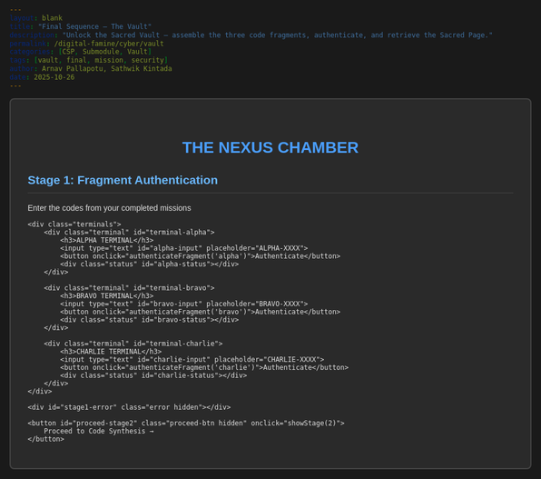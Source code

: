 ```yaml
---
layout: blank
title: "Final Sequence — The Vault"
description: "Unlock the Sacred Vault — assemble the three code fragments, authenticate, and retrieve the Sacred Page."
permalink: /digital-famine/cyber/vault
categories: [CSP, Submodule, Vault]
tags: [vault, final, mission, security]
author: Arnav Pallapotu, Sathwik Kintada
date: 2025-10-26
---
```


<style>
    body {
        font-family: Arial, sans-serif;
        max-width: 1200px;
        margin: 0 auto;
        padding: 20px;
        background-color: #1a1a1a;
        color: #e0e0e0;
    }
    .container {
        background-color: #2a2a2a;
        border: 2px solid #444;
        border-radius: 8px;
        padding: 30px;
        margin-bottom: 20px;
    }
    h1 {
        text-align: center;
        color: #4a9eff;
    }
    h2 {
        color: #6ab7ff;
        border-bottom: 1px solid #444;
        padding-bottom: 10px;
    }
    .terminals {
        display: grid;
        grid-template-columns: repeat(auto-fit, minmax(250px, 1fr));
        gap: 20px;
        margin: 20px 0;
    }
    .terminal {
        background-color: #333;
        border: 2px solid #555;
        border-radius: 5px;
        padding: 20px;
    }
    .terminal.authenticated {
        border-color: #4caf50;
    }
    .terminal h3 {
        margin-top: 0;
        color: #4a9eff;
    }
    input[type="text"] {
        width: 100%;
        padding: 10px;
        margin: 10px 0;
        background-color: #1a1a1a;
        border: 1px solid #555;
        color: #4caf50;
        font-family: monospace;
        font-size: 16px;
        border-radius: 3px;
    }
    button {
        width: 100%;
        padding: 12px;
        background-color: #4a9eff;
        color: white;
        border: none;
        border-radius: 5px;
        cursor: pointer;
        font-size: 16px;
        font-weight: bold;
    }
    button:hover {
        background-color: #3a8eef;
    }
    button:disabled {
        background-color: #555;
        cursor: not-allowed;
    }
    .status {
        text-align: center;
        margin-top: 10px;
        font-weight: bold;
    }
    .status.authenticated {
        color: #4caf50;
    }
    .error {
        background-color: #5a1a1a;
        border: 1px solid #ff4444;
        color: #ff6666;
        padding: 10px;
        border-radius: 5px;
        margin: 10px 0;
    }
    .code-display {
        background-color: #1a1a1a;
        border: 1px solid #555;
        padding: 15px;
        border-radius: 5px;
        margin: 10px 0;
        font-family: monospace;
    }
    .code-display .suffix {
        color: #ffd700;
        font-weight: bold;
    }
    .proceed-btn {
        background-color: #4caf50;
        margin-top: 20px;
    }
    .proceed-btn:hover {
        background-color: #45a049;
    }
    .hint-btn {
        background-color: #666;
        margin-top: 10px;
    }
    .hint-box {
        background-color: #2a3a5a;
        border: 1px solid #4a7aaa;
        padding: 15px;
        border-radius: 5px;
        margin: 10px 0;
    }
    .master-input {
        text-align: center;
        font-size: 24px;
        letter-spacing: 2px;
    }
    .attempts {
        text-align: center;
        color: #ffa500;
        font-size: 18px;
        font-weight: bold;
        margin: 15px 0;
    }
    .success {
        background-color: #1a3a1a;
        border: 3px solid #4caf50;
        padding: 30px;
        border-radius: 10px;
        text-align: center;
    }
    .success h1 {
        color: #4caf50;
    }
    .mission-summary {
        text-align: left;
        max-width: 600px;
        margin: 20px auto;
    }
    .mission-item {
        background-color: #2a2a2a;
        border: 1px solid #4caf50;
        padding: 15px;
        margin: 10px 0;
        border-radius: 5px;
    }
    .hidden {
        display: none;
    }
    .code-vault {
        background-color: #1a1a1a;
        border: 1px solid #555;
        padding: 10px;
        border-radius: 5px;
        margin-top: 20px;
    }
    .code-vault h4 {
        margin-top: 0;
        color: #888;
        font-size: 12px;
    }
</style>

<!-- Stage 1: Fragment Authentication -->
<div id="stage1" class="container">
    <h1>THE NEXUS CHAMBER</h1>
    <h2>Stage 1: Fragment Authentication</h2>
    <p>Enter the codes from your completed missions</p>

    <div class="terminals">
        <div class="terminal" id="terminal-alpha">
            <h3>ALPHA TERMINAL</h3>
            <input type="text" id="alpha-input" placeholder="ALPHA-XXXX">
            <button onclick="authenticateFragment('alpha')">Authenticate</button>
            <div class="status" id="alpha-status"></div>
        </div>

        <div class="terminal" id="terminal-bravo">
            <h3>BRAVO TERMINAL</h3>
            <input type="text" id="bravo-input" placeholder="BRAVO-XXXX">
            <button onclick="authenticateFragment('bravo')">Authenticate</button>
            <div class="status" id="bravo-status"></div>
        </div>

        <div class="terminal" id="terminal-charlie">
            <h3>CHARLIE TERMINAL</h3>
            <input type="text" id="charlie-input" placeholder="CHARLIE-XXXX">
            <button onclick="authenticateFragment('charlie')">Authenticate</button>
            <div class="status" id="charlie-status"></div>
        </div>
    </div>

    <div id="stage1-error" class="error hidden"></div>

    <button id="proceed-stage2" class="proceed-btn hidden" onclick="showStage(2)">
        Proceed to Code Synthesis →
    </button>
</div>

<!-- Stage 2: Code Synthesis -->
<div id="stage2" class="container hidden">
    <h1>CODE SYNTHESIS</h1>
    <h2>Stage 2: Extract Master Code</h2>

    <div class="code-display">
        <p>Fragment Alpha: ALPHA-<span class="suffix">7X9K</span></p>
    </div>
    <div class="code-display">
        <p>Fragment Bravo: BRAVO-<span class="suffix">4M2P</span></p>
    </div>
    <div class="code-display">
        <p>Fragment Charlie: CHARLIE-<span class="suffix">9R5T</span></p>
    </div>

    <div style="background-color: #2a2a4a; padding: 20px; border-radius: 5px; margin: 20px 0; text-align: center;">
        <p><strong>SYNTHESIS RULE:</strong> Extract the suffix from each fragment and combine in order</p>
        <p style="color: #aaa;">Format: XXXX-XXXX-XXXX</p>
    </div>

    <button class="hint-btn" onclick="toggleHint()">Need a hint?</button>
    <div id="hint-box" class="hint-box hidden">
        <strong>Hint:</strong> Remove the mission prefixes (ALPHA-, BRAVO-, CHARLIE-) and join the remaining codes with hyphens
    </div>

    <button class="proceed-btn" onclick="showStage(3)">
        Proceed to Master Lock →
    </button>
</div>

<!-- Stage 3: Master Lock -->
<div id="stage3" class="container hidden">
    <h1>MASTER LOCK</h1>
    <h2>Stage 3: Final Authentication</h2>

    <div class="attempts" id="attempts">ATTEMPTS REMAINING: 3</div>

    <div style="text-align: center; margin: 30px 0;">
        <p style="font-size: 18px;">Enter Master Code</p>
        <input type="text" id="master-input" class="master-input" placeholder="XXXX-XXXX-XXXX">
        <button onclick="checkMasterCode()" style="margin-top: 20px;">UNLOCK VAULT</button>
    </div>

    <div id="stage3-error" class="error hidden"></div>

    <div class="code-vault">
        <h4>CODE VAULT - Your Fragments:</h4>
        <p style="font-family: monospace; color: #4caf50; font-size: 12px;">
            ALPHA-7X9K | BRAVO-4M2P | CHARLIE-9R5T
        </p>
    </div>
</div>

<!-- Success: Sacred Page -->
<div id="success" class="container success hidden">
    <h1>VAULT UNLOCKED</h1>
    <p style="font-size: 24px; color: #4caf50;">The Sacred Page Has Been Retrieved</p>

    <div style="border: 2px solid #4caf50; background-color: #1a1a1a; padding: 30px; margin: 30px 0; border-radius: 5px;">
        <h2 style="color: #4caf50; text-align: center;">EARTH DEFENSE GRID: RESTORED</h2>

        <div class="mission-summary">
            <div class="mission-item">
                <strong>MISSION ALPHA: Phishing Defense ✓</strong>
                <p style="font-family: monospace; color: #4caf50; margin: 5px 0;">CODE: ALPHA-7X9K</p>
            </div>

            <div class="mission-item">
                <strong>MISSION BRAVO: Password Security ✓</strong>
                <p style="font-family: monospace; color: #4caf50; margin: 5px 0;">CODE: BRAVO-4M2P</p>
            </div>

            <div class="mission-item">
                <strong>MISSION CHARLIE: Encryption Mastery ✓</strong>
                <p style="font-family: monospace; color: #4caf50; margin: 5px 0;">CODE: CHARLIE-9R5T</p>
            </div>

            <div style="background-color: #1a3a1a; border: 2px solid #4caf50; padding: 15px; margin: 20px 0; border-radius: 5px;">
                <strong>MASTER UNLOCK CODE:</strong>
                <p style="font-family: monospace; font-size: 20px; color: #4caf50;">7X9K-4M2P-9R5T</p>
            </div>

            <div style="background-color: #1a2a3a; border: 1px solid #4a9eff; padding: 15px; border-radius: 5px;">
                <strong>SENTINEL STATUS:</strong>
                <p style="font-size: 24px; color: #4caf50;">✓ CERTIFIED</p>
            </div>
        </div>

        <p style="font-style: italic; color: #4caf50; font-size: 18px; margin-top: 30px;">"Cyber vigilance is eternal."</p>
    </div>

    <button onclick="resetGame()">Reset Simulation</button>
</div>

<script>
    const correctCodes = {
        alpha: 'ALPHA-7X9K',
        bravo: 'BRAVO-4M2P',
        charlie: 'CHARLIE-9R5T'
    };
    const correctMasterCode = '7X9K-4M2P-9R5T';
    
    let authenticated = {
        alpha: false,
        bravo: false,
        charlie: false
    };
    let attempts = 3;

    function authenticateFragment(terminal) {
        const input = document.getElementById(`${terminal}-input`);
        const status = document.getElementById(`${terminal}-status`);
        const terminalDiv = document.getElementById(`terminal-${terminal}`);
        const errorDiv = document.getElementById('stage1-error');

        if (input.value.toUpperCase() === correctCodes[terminal]) {
            authenticated[terminal] = true;
            status.textContent = 'AUTHENTICATED';
            status.className = 'status authenticated';
            terminalDiv.className = 'terminal authenticated';
            input.disabled = true;
            errorDiv.classList.add('hidden');

            if (authenticated.alpha && authenticated.bravo && authenticated.charlie) {
                document.getElementById('proceed-stage2').classList.remove('hidden');
            }
        } else {
            errorDiv.textContent = `Invalid ${terminal.toUpperCase()} code format`;
            errorDiv.classList.remove('hidden');
        }
    }

    function showStage(stageNum) {
        document.getElementById('stage1').classList.add('hidden');
        document.getElementById('stage2').classList.add('hidden');
        document.getElementById('stage3').classList.add('hidden');
        document.getElementById(`stage${stageNum}`).classList.remove('hidden');
    }

    function toggleHint() {
        document.getElementById('hint-box').classList.toggle('hidden');
    }

    function checkMasterCode() {
        const input = document.getElementById('master-input');
        const errorDiv = document.getElementById('stage3-error');

        if (input.value.toUpperCase() === correctMasterCode) {
            document.getElementById('stage3').classList.add('hidden');
            document.getElementById('success').classList.remove('hidden');
        } else {
            attempts--;
            document.getElementById('attempts').textContent = `ATTEMPTS REMAINING: ${attempts}`;

            if (attempts <= 0) {
                errorDiv.textContent = 'VAULT LOCKDOWN INITIATED. Resetting in 5 seconds...';
                errorDiv.classList.remove('hidden');
                setTimeout(resetGame, 5000);
            } else {
                errorDiv.textContent = `INCORRECT CODE. ${attempts} attempts remaining.`;
                errorDiv.classList.remove('hidden');
            }
        }
    }

    function resetGame() {
        authenticated = { alpha: false, bravo: false, charlie: false };
        attempts = 3;

        document.getElementById('alpha-input').value = '';
        document.getElementById('bravo-input').value = '';
        document.getElementById('charlie-input').value = '';
        document.getElementById('master-input').value = '';

        document.getElementById('alpha-input').disabled = false;
        document.getElementById('bravo-input').disabled = false;
        document.getElementById('charlie-input').disabled = false;

        document.getElementById('alpha-status').textContent = '';
        document.getElementById('bravo-status').textContent = '';
        document.getElementById('charlie-status').textContent = '';

        document.getElementById('terminal-alpha').className = 'terminal';
        document.getElementById('terminal-bravo').className = 'terminal';
        document.getElementById('terminal-charlie').className = 'terminal';

        document.getElementById('proceed-stage2').classList.add('hidden');
        document.getElementById('stage1-error').classList.add('hidden');
        document.getElementById('stage3-error').classList.add('hidden');
        document.getElementById('hint-box').classList.add('hidden');

        document.getElementById('attempts').textContent = 'ATTEMPTS REMAINING: 3';

        document.getElementById('success').classList.add('hidden');
        document.getElementById('stage1').classList.remove('hidden');
    }
</script>